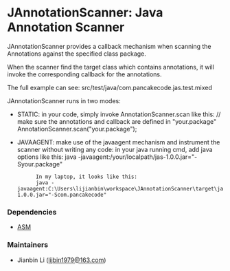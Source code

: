 # JAnnotationScanner: Java Annotation Scanner

JAnnotationScanner provides a callback mechanism when scanning the Annotations against 
the specified class package.

When the scanner find the target class which contains annotations, it will invoke the
corresponding callback for the annotations.

The full example can see: src/test/java/com.pancakecode.jas.test.mixed

JAnnotationScanner runs in two modes: 

- STATIC: in your code, simply invoke AnnotationScanner.scan like this:
			// make sure the annotations and callback are defined in "your.package" 
			AnnotationScanner.scan("your.package"); 

- JAVAAGENT: make use of the javaagent mechanism and instrument the scanner without writing any code:
			in your java running cmd, add java options like this:
			java -javaagent:/your/localpath/jas-1.0.0.jar="-Syour.package"
			
			In my laptop, it looks like this:
			java -javaagent:C:\Users\lijianbin\workspace\JAnnotationScanner\target\jas-1.0.0.jar="-Scom.pancakecode"
			
### Dependencies

- [ASM](http://asm.ow2.org/)

### Maintainers

- Jianbin Li (lijbin1979@163.com)			
	